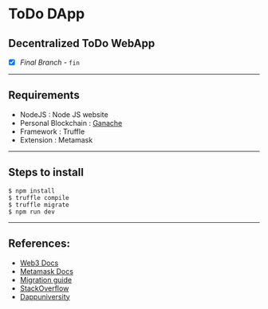 
# ToDo DApp

## **Decentralized ToDo WebApp**

 - [x] *Final Branch -* ```fin```

---
## Requirements
- NodeJS : Node JS website
- Personal Blockchain : [Ganache](https://www.trufflesuite.com/ganache)
- Framework : Truffle
- Extension : Metamask

---
## Steps to install

```
$ npm install
$ truffle compile
$ truffle migrate
$ npm run dev
```


---
## References: 
- [Web3 Docs](https://web3js.readthedocs.io/en/v1.2.4/web3.html)
- [Metamask Docs](https://docs.metamask.io/guide/)
- [Migration guide](https://docs.metamask.io/guide/provider-migration.html#replacing-window-web3)
- [StackOverflow](https://stackoverflow.com/questions/67204850/intermediate-value-tobignumber-is-not-a-function/69064645#69064645)
- [Dappuniversity](https://youtu.be/coQ5dg8wM2o)
